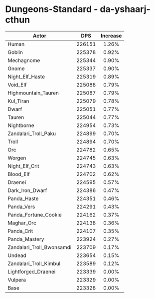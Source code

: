 # Dungeons-Standard - da-yshaarj-cthun
| Actor | DPS | Increase |
|---|:---:|:---:|
|Human|226151|1.26%|
|Goblin|225378|0.92%|
|Mechagnome|225344|0.90%|
|Gnome|225337|0.90%|
|Night_Elf_Haste|225319|0.89%|
|Void_Elf|225088|0.79%|
|Highmountain_Tauren|225087|0.79%|
|Kul_Tiran|225079|0.78%|
|Dwarf|225051|0.77%|
|Tauren|225044|0.77%|
|Nightborne|224954|0.73%|
|Zandalari_Troll_Paku|224899|0.70%|
|Troll|224894|0.70%|
|Orc|224782|0.65%|
|Worgen|224745|0.63%|
|Night_Elf_Crit|224743|0.63%|
|Blood_Elf|224702|0.62%|
|Draenei|224595|0.57%|
|Dark_Iron_Dwarf|224386|0.47%|
|Panda_Haste|224351|0.46%|
|Panda_Vers|224291|0.43%|
|Panda_Fortune_Cookie|224162|0.37%|
|Maghar_Orc|224138|0.36%|
|Panda_Crit|224107|0.35%|
|Panda_Mastery|223924|0.27%|
|Zandalari_Troll_Bwonsamdi|223709|0.17%|
|Undead|223654|0.15%|
|Zandalari_Troll_Kimbul|223589|0.12%|
|Lightforged_Draenei|223339|0.00%|
|Vulpera|223329|0.00%|
|Base|223328|0.00%|
